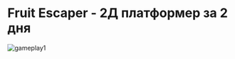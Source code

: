 # Fruit Escaper -  2Д платформер за 2 дня 
![gameplay1](https://user-images.githubusercontent.com/55915163/182041458-e103a652-b1df-4346-aad8-60c85d0fe945.gif)
